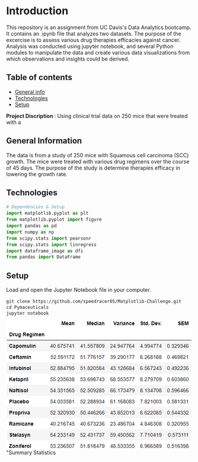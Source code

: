 # Introduction

This repository is an assignment from UC Davis's Data Analytics bootcamp. It contains an .ipynb file that analyzes two datasets. The purpose of the excercise is to assess various drug therapies efficacies against cancer. Analysis was conducted using jupyter notebook, and several Python modules to manipulate the data and create various data visualizations from which observations and insights could be derived.

## Table of contents
* [General info](#general-info)
* [Technologies](#technologies)
* [Setup](#setup)

<b> Project Discription </b>: Using clinical trial data on 250 mice that were treated with a 

## General Information
The data is from a study of 250 mice with Squamous cell carcinoma (SCC) growth. The mice were treated with various drug regimens over the course of 45 days. The purpose of the study is determine therapies efficacy in lowering the growth rate. 


## Technologies
```python
# Dependencies & Setup
import matplotlib.pyplot as plt
from matplotlib.pyplot import figure
import pandas as pd
import numpy as np
from scipy.stats import pearsonr
from scipy.stats import linregress
import dataframe_image as dfi
from pandas import DataFrame
```


## Setup
Load and open the Jupyter Notebook file in your computer.
```
git clone https://github.com/speedracer05/Matplotlib-Challenge.git
cd Pymaceuticals 
jupyter notebook 
```


![summary statistics](Images/sum_stats.png)"Summary Statistics
